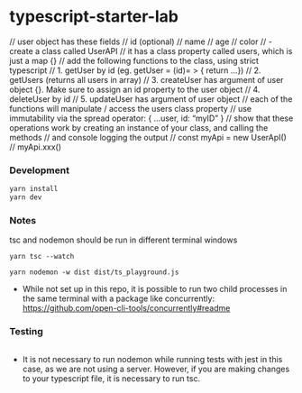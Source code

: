 # typescript-starter-lab

// user object has these fields
// id (optional)
// name
// age
// color
// -create a class called UserAPI
// it has a class property called users, which is just a map {}
// add the following functions to the class, using strict typescript
// 1. getUser by id (eg. getUser = (id)=  > { return ...})
// 2. getUsers (returns all users in array)
// 3. createUser has argument of user object {}. Make sure to assign an id property to the user object
// 4. deleteUser by id
// 5. updateUser has argument of user object
// each of the functions will manipulate / access the users class property
// use immutability via the spread operator:  { ...user, id: “myID” }
// show that these operations work by creating an instance of your class, and calling the methods
// and console logging the output
// const myApi = new UserApI()
// myApi.xxx()

### Development

```bash
yarn install
yarn dev
```

### Notes
tsc and nodemon should be run in different terminal windows
```T1
yarn tsc --watch
```
```T2
yarn nodemon -w dist dist/ts_playground.js
```
* While not set up in this repo, it is possible to run two child processes in the same terminal with a package like concurrently: https://github.com/open-cli-tools/concurrently#readme

### Testing
```yarn jest --coverage --watch
```
* It is not necessary to run nodemon while running tests with jest in this case, as we are not using a server. However, if you are making changes to your typescript file, it is necessary to run tsc.
